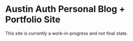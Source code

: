Austin Auth Personal Blog + Portfolio Site
====================

This site is currently a work-in-progress and not final state.
